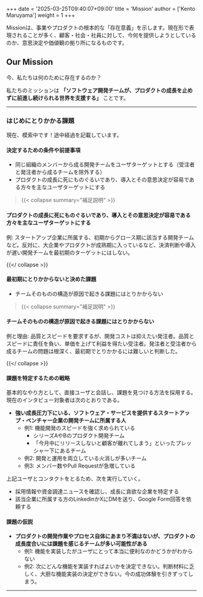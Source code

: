+++
date = '2025-03-25T09:40:07+09:00'
title = 'Mission'
author = ['Kento Maruyama']
weight = 1
+++

Missionは、事業やプロダクトの根本的な「存在意義」を示します。現在形で表現されることが多く、顧客・社会・社員に対して、今何を提供しようとしているのか、意思決定や価値観の拠り所になるものです。

## Our Mission

今、私たちは何のために存在するのか？

私たちのミッションは **「ソフトウェア開発チームが、プロダクトの成長を止めずに前進し続けられる世界を支援する」** ことです。

---

### はじめにとりかかる課題

現在、模索中です！途中経過を記載しています。

#### 決定するための条件や前提事項

- 同じ組織のメンバーから成る開発チームをユーザターゲットとする（受注者と発注者から成るチームを除外する）
- プロダクトの成長に死にものぐるいであり、導入とその意思決定が容易である方々を主なユーザターゲットにする

> {{< collapse summary="補足説明" >}}

#### プロダクトの成長に死にものぐるいであり、導入とその意思決定が容易である方々を主なユーザターゲットにする

例: スタートアップ企業に所属する、初期からグロース期に該当する開発チームなど。反対に、大企業やプロダクトが成熟期に入っているなど、決済判断や導入が遅い開発チームを最初期のターゲットにはしない。

{{</ collapse >}}

#### 最初期にとりかからないと決めた課題

- チームそのものの構造が原因で起きる課題にはとりかからない

> {{< collapse summary="補足説明" >}}

#### チームそのものの構造が原因で起きる課題にはとりかからない

例と理由: 品質とスピードを要求するが、開発コストは抑えたい発注者。品質とスピードに責任を負い、単価を上げて利益を得たい受注者。発注者と受注者から成るチームの問題は根深く、最初期でとりかかるには難しいと判断した。

{{</ collapse >}}

#### 課題を特定するための戦略

基本的なやり方として、直接ユーザと会話し、課題を見つける方法を採用する。
現在のインタビュー対象者は次のとおりである。

- **強い成長圧力下にいる、ソフトウェア・サービスを提供するスタートアップ・ベンチャー企業の開発チームに所属する人**
    - 例1: 機能開発のスピードを強く求められている
        - シリーズAやBのプロダクト開発チーム
        - 「今月中にリリースしないと顧客が離れてしまう」といったプレッシャー下にあるチーム
    - 例2: 開発と運用を両立している火消しが多いチーム
    - 例3: メンバー数やPull Requestが急増している

上記ユーザとコンタクトをとるため、次を実行していく。

- 採用情報や資金調達ニュースを確認し、成長に貪欲な企業を特定する
- 該当企業に所属する方のLinkedinかXにDMを送り、Google Form回答を依頼する

#### 課題の仮説

- **プロダクトの開発作業やプロセス自体にあまり不満はないが、プロダクトの成長度合いには課題を感じるチームが多い可能性がある**
    - 例1: 機能を実装したがユーザにとって本当に便利なのかどうかがわからない
    - 例2: 次にどんな機能を実装すればよいかを決定できない。判断材料に乏しく、大胆な機能実装の決定ができない。今の成功体験を引きずってしまう。

---